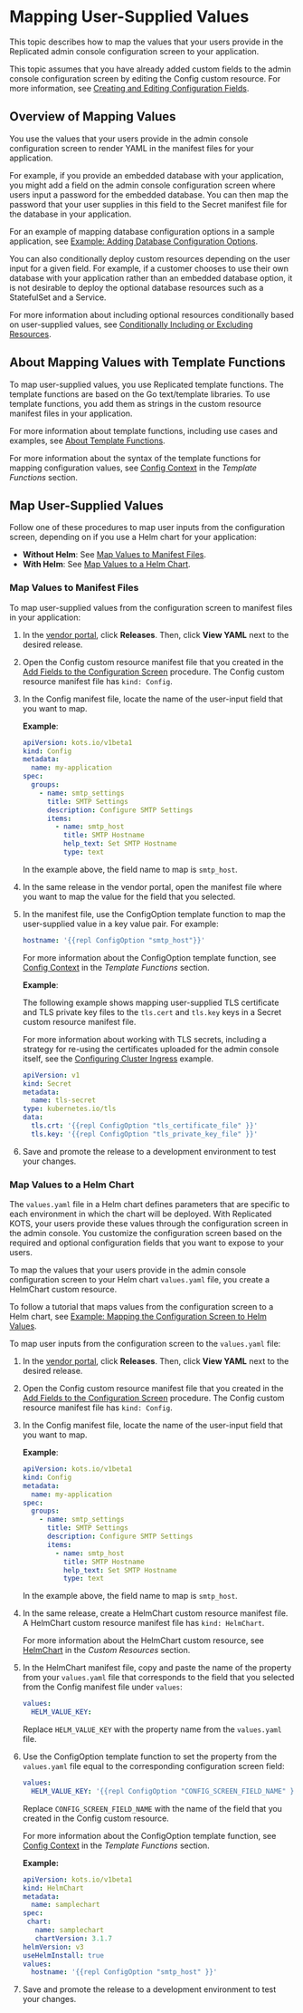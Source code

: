 # Mapping User-Supplied Values

This topic describes how to map the values that your users provide in the Replicated admin console configuration screen to your application.

This topic assumes that you have already added custom fields to the admin console configuration screen by editing the Config custom resource. For more information, see [Creating and Editing Configuration Fields](admin-console-customize-config-screen).

## Overview of Mapping Values

You use the values that your users provide in the admin console configuration screen to render YAML in the manifest files for your application.

For example, if you provide an embedded database with your application, you might add a field on the admin console configuration screen where users input a password for the embedded database. You can then map the password that your user supplies in this field to the Secret manifest file for the database in your application.

For an example of mapping database configuration options in a sample application, see [Example: Adding Database Configuration Options](tutorial-adding-db-config).

You can also conditionally deploy custom resources depending on the user input for a given field. For example, if a customer chooses to use their own database with your application rather than an embedded database option, it is not desirable to deploy the optional database resources such as a StatefulSet and a Service.

For more information about including optional resources conditionally based on user-supplied values, see [Conditionally Including or Excluding Resources](packaging-include-resources).

## About Mapping Values with Template Functions

To map user-supplied values, you use Replicated template functions. The template functions are based on the Go text/template libraries. To use template functions, you add them as strings in the custom resource manifest files in your application.

For more information about template functions, including use cases and examples, see [About Template Functions](/reference/template-functions-about).

For more information about the syntax of the template functions for mapping configuration values, see [Config Context](/reference/template-functions-config-context) in the _Template Functions_ section.

## Map User-Supplied Values

Follow one of these procedures to map user inputs from the configuration screen, depending on if you use a Helm chart for your application:

* **Without Helm**: See [Map Values to Manifest Files](#map-values-to-manifest-files).
* **With Helm**: See [Map Values to a Helm Chart](#map-values-to-a-helm-chart).

### Map Values to Manifest Files

To map user-supplied values from the configuration screen to manifest files in your application:

1. In the [vendor portal](https://vendor.replicated.com/apps), click **Releases**. Then, click **View YAML** next to the desired release.

1. Open the Config custom resource manifest file that you created in the [Add Fields to the Configuration Screen](admin-console-customize-config-screen#add-fields-to-the-configuration-screen) procedure. The Config custom resource manifest file has `kind: Config`.

1. In the Config manifest file, locate the name of the user-input field that you want to map.

   **Example**:

   ```yaml
   apiVersion: kots.io/v1beta1
   kind: Config
   metadata:
     name: my-application
   spec:
     groups:
       - name: smtp_settings
         title: SMTP Settings
         description: Configure SMTP Settings
         items:
           - name: smtp_host
             title: SMTP Hostname
             help_text: Set SMTP Hostname
             type: text
   ```

   In the example above, the field name to map is `smtp_host`.

1. In the same release in the vendor portal, open the manifest file where you want to map the value for the field that you selected.

1. In the manifest file, use the ConfigOption template function to map the user-supplied value in a key value pair. For example:

   ```yaml
   hostname: '{{repl ConfigOption "smtp_host"}}'
   ```

   For more information about the ConfigOption template function, see [Config Context](../reference/template-functions-config-context#configoption) in the _Template Functions_ section.

   **Example**:

   The following example shows mapping user-supplied TLS certificate and TLS private key files to the `tls.cert` and `tls.key` keys in a Secret custom resource manifest file.

   For more information about working with TLS secrets, including a strategy for re-using the certificates uploaded for the admin console itself, see the [Configuring Cluster Ingress](packaging-ingress) example.

   ```yaml
   apiVersion: v1
   kind: Secret
   metadata:
     name: tls-secret
   type: kubernetes.io/tls
   data:
     tls.crt: '{{repl ConfigOption "tls_certificate_file" }}'
     tls.key: '{{repl ConfigOption "tls_private_key_file" }}'
   ```

1. Save and promote the release to a development environment to test your changes.

### Map Values to a Helm Chart

The `values.yaml` file in a Helm chart defines parameters that are specific to each environment in which the chart will be deployed. With Replicated KOTS, your users provide these values through the configuration screen in the admin console. You customize the configuration screen based on the required and optional configuration fields that you want to expose to your users.

To map the values that your users provide in the admin console configuration screen to your Helm chart `values.yaml` file, you create a HelmChart custom resource.

To follow a tutorial that maps values from the configuration screen to a Helm chart, see [Example: Mapping the Configuration Screen to Helm Values](helm-mapping-example).

To map user inputs from the configuration screen to the `values.yaml` file:

1. In the [vendor portal](https://vendor.replicated.com/apps), click **Releases**. Then, click **View YAML** next to the desired release.

1. Open the Config custom resource manifest file that you created in the [Add Fields to the Configuration Screen](admin-console-customize-config-screen#add-fields-to-the-configuration-screen) procedure. The Config custom resource manifest file has `kind: Config`.

1. In the Config manifest file, locate the name of the user-input field that you want to map.

   **Example**:

   ```yaml
   apiVersion: kots.io/v1beta1
   kind: Config
   metadata:
     name: my-application
   spec:
     groups:
       - name: smtp_settings
         title: SMTP Settings
         description: Configure SMTP Settings
         items:
           - name: smtp_host
             title: SMTP Hostname
             help_text: Set SMTP Hostname
             type: text
   ```

   In the example above, the field name to map is `smtp_host`.

1. In the same release, create a HelmChart custom resource manifest file. A HelmChart custom resource manifest file has `kind: HelmChart`.

   For more information about the HelmChart custom resource, see [HelmChart](../reference/custom-resource-helmchart) in the _Custom Resources_ section.

1. In the HelmChart manifest file, copy and paste the name of the property from your `values.yaml` file that corresponds to the field that you selected from the Config manifest file under `values`:

   ```yaml
   values:
     HELM_VALUE_KEY:
   ```
   Replace `HELM_VALUE_KEY` with the property name from the `values.yaml` file.

1. Use the ConfigOption template function to set the property from the `values.yaml` file equal to the corresponding configuration screen field:

   ```yaml
   values:
     HELM_VALUE_KEY: '{{repl ConfigOption "CONFIG_SCREEN_FIELD_NAME" }}'
   ```
   Replace `CONFIG_SCREEN_FIELD_NAME` with the name of the field that you created in the Config custom resource.

   For more information about the ConfigOption template function, see [Config Context](../reference/template-functions-config-context#configoption) in the _Template Functions_ section.

   **Example:**

   ```yaml
   apiVersion: kots.io/v1beta1
   kind: HelmChart
   metadata:
     name: samplechart
   spec:
    chart:
      name: samplechart
      chartVersion: 3.1.7
   helmVersion: v3
   useHelmInstall: true  
   values:
     hostname: '{{repl ConfigOption "smtp_host" }}'
   ```

1. Save and promote the release to a development environment to test your changes.
